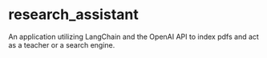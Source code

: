 # research_assistant
An application utilizing LangChain and the OpenAI API to index pdfs and act as a teacher or a search engine.
